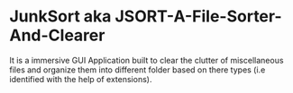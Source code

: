 # JunkSort aka JSORT-A-File-Sorter-And-Clearer
It is a immersive GUI Application built to clear the clutter of miscellaneous files and organize them into different folder based on there types (i.e identified with the help of extensions).
